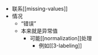 - 联系[[missing-values]]
- 情况
    - “错误”
    - 本来就是异常值
      - 可能[[normalization]]处理
        - 例如[[3-labeling]]